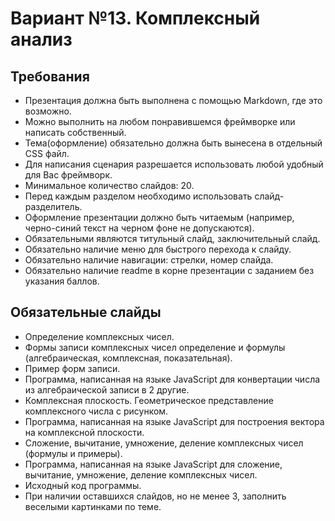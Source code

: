 Вариант №13. Комплексный анализ
=================
Требования
------------
- Презентация должна быть выполнена с помощью Markdown, где это возможно.
- Можно выполнить на любом понравившемся фреймворке или написать собственный.
- Тема(оформление) обязательно должна быть вынесена в отдельный CSS файл.
- Для написания сценария разрешается использовать любой удобный для Вас фреймворк.
- Минимальное количество слайдов: 20.
- Перед каждым разделом необходимо использовать слайд-разделитель.
- Оформление презентации должно быть читаемым (например, черно-синий текст на черном фоне не допускаются).
- Обязательными являются титульный слайд, заключительный слайд.
- Обязательно наличие меню для быстрого перехода к слайду.
- Обязательно наличие навигации: стрелки, номер слайда.
- Обязательно наличие readme в корне презентации с заданием без указания баллов.

Обязательные слайды
-------------------
- Определение комплексных чисел.
- Формы записи комплексных чисел определение и формулы (алгебраическая, комплексная, показательная).
- Пример форм записи.
- Программа, написанная на языке JavaScript для конвертации числа из алгебраической записи в 2 другие.
- Комплексная плоскость. Геометрическое представление комплексного числа с рисунком.
- Программа, написанная на языке JavaScript для построения вектора на комплексной плоскости.
- Сложение, вычитание, умножение, деление комплексных чисел (формулы и примеры).
- Программа, написанная на языке JavaScript для сложение, вычитание, умножение, деление комплексных чисел.
- Исходный код программы.
- При наличии оставшихся слайдов, но не менее 3, заполнить веселыми картинками по теме.
